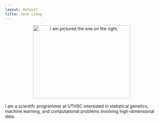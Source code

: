 ```yaml
---
layout: default
title: Jane Liang
---
```


<center><img src="{{ site.url }}/assets/chicken.jpg" width="320" height="240" title="I am pictured the one on the right."/></center>
<br>
I am a scientifc programmer at UTHSC interested in statistical genetics, machine learning, and computational problems involving high-dimensional data. 